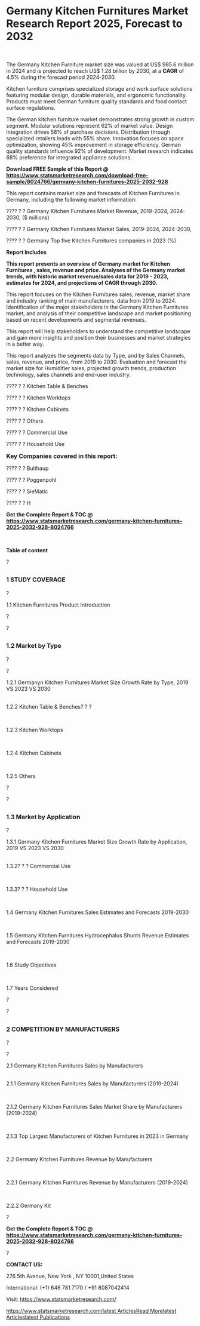 <h1>Germany Kitchen Furnitures Market Research Report 2025, Forecast to 2032</h1><br/><p>The Germany Kitchen Furniture market size was valued at US$ 985.6 million in 2024 and is projected to reach US$ 1.28 billion by 2030, at a <strong>CAGR</strong> of 4.5% during the forecast period 2024-2030.</p>
 
 
 
 <p>Kitchen furniture comprises specialized storage and work surface solutions featuring modular design, durable materials, and ergonomic functionality. Products must meet German furniture quality standards and food contact surface regulations.</p>
 
 
 
 <p>The German kitchen furniture market demonstrates strong growth in custom segment. Modular solutions represent 62% of market value. Design integration drives 58% of purchase decisions. Distribution through specialized retailers leads with 55% share. Innovation focuses on space optimization, showing 45% improvement in storage efficiency. German quality standards influence 92% of development. Market research indicates 68% preference for integrated appliance solutions.</p>
 
 
 
 <p><strong>Download FREE Sample of this Report @ <a href="https://www.statsmarketresearch.com/download-free-sample/8024766/germany-kitchen-furnitures-2025-2032-928">https://www.statsmarketresearch.com/download-free-sample/8024766/germany-kitchen-furnitures-2025-2032-928</a></strong></p>
 
 
 
 <p>This report contains market size and forecasts of Kitchen Furnitures in Germany, including the following market information:</p>
 
 
 
 <p>???? ? ? Germany Kitchen Furnitures Market Revenue, 2019-2024, 2024-2030, ($ millions)</p>
 
 
 
 <p>???? ? ? Germany Kitchen Furnitures Market Sales, 2019-2024, 2024-2030,</p>
 
 
 
 <p>???? ? ? Germany Top five Kitchen Furnitures companies in 2023 (%)</p>
 
 
 
 <p><strong>Report Includes</strong></p>
 
 
 
 <p><strong>This report presents an overview of Germany market for Kitchen Furnitures , sales, revenue and price. Analyses of the Germany market trends, with historic market revenue/sales data for 2019 - 2023, estimates for 2024, and projections of <strong>CAGR</strong> through 2030.</strong></p>
 
 
 
 <p>This report focuses on the Kitchen Furnitures sales, revenue, market share and industry ranking of main manufacturers, data from 2019 to 2024. Identification of the major stakeholders in the Germany Kitchen Furnitures market, and analysis of their competitive landscape and market positioning based on recent developments and segmental revenues.</p>
 
 
 
 <p>This report will help stakeholders to understand the competitive landscape and gain more insights and position their businesses and market strategies in a better way.</p>
 
 
 
 <p>This report analyzes the segments data by Type, and by Sales Channels, sales, revenue, and price, from 2019 to 2030. Evaluation and forecast the market size for Humidifier sales, projected growth trends, production technology, sales channels and end-user industry.</p>
 
 
 
 <p>???? ? ? Kitchen Table & Benches</p>
 
 
 
 <p>???? ? ? Kitchen Worktops</p>
 
 
 
 <p>???? ? ? Kitchen Cabinets</p>
 
 
 
 <p>???? ? ? Others</p>
 
 
 
 <p>???? ? ? Commercial Use</p>
 
 
 
 <p>???? ? ? Household Use</p>
 
 
 
 <p><span style="font-size:16px"><strong>Key Companies covered in this report:</strong></span></p>
 
 
 
 <p>???? ? ? Bulthaup</p>
 
 
 
 <p>???? ? ? Poggenpohl</p>
 
 
 
 <p>???? ? ? SieMatic</p>
 
 
 
 <p>???? ? ? H</p>
 
 
 
 <div><b>Get the Complete Report & TOC @ <a href="https://www.statsmarketresearch.com/germany-kitchen-furnitures-2025-2032-928-8024766">https://www.statsmarketresearch.com/germany-kitchen-furnitures-2025-2032-928-8024766</a></b></div>
 
 
 
 <p><br />
 
 <b>Table of content</b></p>
 
 
 
 <p>? </p>
 
 
 
 <h2><span style="font-size:16px"><strong>1 STUDY COVERAGE</strong></span></h2>
 
 
 
 <p>? </p>
 
 
 
 <p>1.1 Kitchen Furnitures Product Introduction</p>
 
 
 
 <p>? </p>
 
 
 
 <p>? </p>
 
 
 
 <h2><span style="font-size:16px"><strong>1.2 Market by Type</strong></span></h2>
 
 
 
 <p>? </p>
 
 
 
 <p>? </p>
 
 
 
 <p>1.2.1 Germanyn Kitchen Furnitures Market Size Growth Rate by Type, 2019 VS 2023 VS 2030<br />
 
 <br />
 
 1.2.2 Kitchen Table & Benches? ? ? <br />
 
 <br />
 
 1.2.3 Kitchen Worktops<br />
 
 <br />
 
 1.2.4 Kitchen Cabinets<br />
 
 <br />
 
 1.2.5 Others<br />
 
 ? </p>
 
 
 
 <p>? </p>
 
 
 
 <h2><span style="font-size:16px"><strong>1.3 Market by Application</strong></span></h2>
 
 
 
 <p>? </p>
 
 
 
 <p>1.3.1 Germany Kitchen Furnitures Market Size Growth Rate by Application, 2019 VS 2023 VS 2030<br />
 
 <br />
 
 1.3.2? ? ? Commercial Use<br />
 
 <br />
 
 1.3.3? ? ? Household Use<br />
 
 <br />
 
 1.4 Germany Kitchen Furnitures Sales Estimates and Forecasts 2019-2030<br />
 
 <br />
 
 1.5 Germany Kitchen Furnitures Hydrocephalus Shunts Revenue Estimates and Forecasts 2019-2030<br />
 
 <br />
 
 1.6 Study Objectives<br />
 
 <br />
 
 1.7 Years Considered</p>
 
 
 
 <p>? </p>
 
 
 
 <p>? </p>
 
 
 
 <h2><span style="font-size:16px"><strong>2 COMPETITION BY MANUFACTURERS</strong></span></h2>
 
 
 
 <p>? </p>
 
 
 
 <p>? </p>
 
 
 
 <p>2.1 Germany Kitchen Furnitures Sales by Manufacturers<br />
 
 <br />
 
 2.1.1 Germany Kitchen Furnitures Sales by Manufacturers (2019-2024)<br />
 
 <br />
 
 2.1.2 Germany Kitchen Furnitures Sales Market Share by Manufacturers (2019-2024)<br />
 
 <br />
 
 2.1.3 Top Largest Manufacturers of Kitchen Furnitures in 2023 in Germany<br />
 
 <br />
 
 2.2 Germany Kitchen Furnitures Revenue by Manufacturers<br />
 
 <br />
 
 2.2.1 Germany Kitchen Furnitures Revenue by Manufacturers (2019-2024)<br />
 
 <br />
 
 2.2.2 Germany Kit</p>
 
 
 
 <p>? </p>
 
 
 
 <div><b>Get the Complete Report & TOC @ <a href="https://www.statsmarketresearch.com/germany-kitchen-furnitures-2025-2032-928-8024766">https://www.statsmarketresearch.com/germany-kitchen-furnitures-2025-2032-928-8024766</a></b></div>
 
 
 
 <p>? </p>
 
 
 
 <p><b>CONTACT US:</b><br />
 
 276 5th Avenue, New York , NY 10001,United States<br />
 
 International: (+1) 646 781 7170 / +91 8087042414<br />
 
 Visit: <a href="https://www.statsmarketresearch.com/">https://www.statsmarketresearch.com/</a><br />
 
 <a href="https://gyeongbokgung.com">https://www.statsmarketresearch.com/</a><a href="https://hallyeomaritime.com">latest Articles</a><a href="https://jingwansa.com">Read More</a><a href="https://nguoiviet.jp/">latest Articles</a><a href="https://www.intelmarketresearch.com/">latest Publications</a></p>